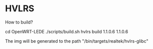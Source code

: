 # HVLRS
How to build?

cd OpenWRT-LEDE
./scripts/build.sh hvlrs build 1.1.0.6 1.1.0.6

The img will be generated to the path "/bin/targets/realtek/hvlrs-glibc"
